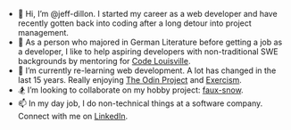 - 👋 Hi, I’m @jeff-dillon. I started my career as a web developer and have recently gotten back into coding after a long detour into project management.
- 👀 As a person who majored in German Literature before getting a job as a developer, I like to help aspiring developers with non-traditional SWE backgrounds by mentoring for [Code Louisville](https://www.codelouisville.org/).
- 🌱 I’m currently re-learning web development. A lot has changed in the last 15 years. Really enjoying [The Odin Project](https://www.theodinproject.com/) and [Exercism](https://exercism.org/). 
- 🏂 I’m looking to collaborate on my hobby project: [faux-snow](https://github.com/jeff-dillon/faux-snow).
- 📫 In my day job, I do non-technical things at a software company. Connect with me on [LinkedIn](https://www.linkedin.com/in/jeffdillon/).

<!---
jeff-dillon/jeff-dillon is a ✨ special ✨ repository because its `README.md` (this file) appears on your GitHub profile.
You can click the Preview link to take a look at your changes.
--->
